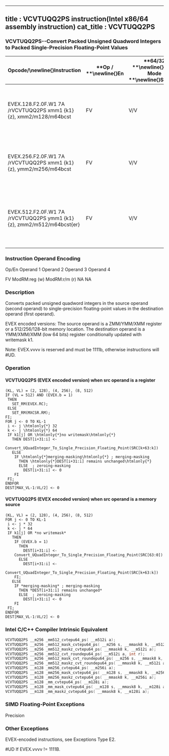 ----------------------------
title : VCVTUQQ2PS instruction(Intel x86/64 assembly instruction)
cat_title : VCVTUQQ2PS
----------------------------
### VCVTUQQ2PS--Convert Packed Unsigned Quadword Integers to Packed Single-Precision Floating-Point Values


|**Opcode/**\newline{}**Instruction**|**Op / **\newline{}**En**|**64/32 **\newline{}**bit Mode **\newline{}**Support**|**CPUID **\newline{}**Feature **\newline{}**Flag**|**Description**|
|------------------------------------|-------------------------|------------------------------------------------------|--------------------------------------------------|---------------|
|EVEX.128.F2.0F.W1 7A /rVCVTUQQ2PS xmm1 {k1}{z}, xmm2/m128/m64bcst |FV|V/V|AVX512VLAVX512DQ|Convert two packed unsigned quadword integers from xmm2/m128/m64bcst to packed single-precision floating-point values in zmm1 with writemask k1.|
|EVEX.256.F2.0F.W1 7A /rVCVTUQQ2PS xmm1 {k1}{z}, ymm2/m256/m64bcst|FV|V/V|AVX512VLAVX512DQ|Convert four packed unsigned quadword integers from ymm2/m256/m64bcst to packed single-precision floating-point values in xmm1 with writemask k1.|
|EVEX.512.F2.0F.W1 7A /rVCVTUQQ2PS ymm1 {k1}{z}, zmm2/m512/m64bcst{er}|FV|V/V|AVX512DQ|Convert eight packed unsigned quadword integers from zmm2/m512/m64bcst to eight packed single-precision floating-point values in zmm1 with writemask k1.|
###                 Instruction Operand Encoding


Op/En Operand 1 Operand 2 Operand 3 Operand 4

FV ModRM:reg (w) ModRM:r/m (r) NA NA

### Description


Converts packed unsigned quadword integers in the source operand (second operand) to single-precision floating-point values in the destination operand (first operand). 

EVEX encoded versions: The source operand is a ZMM/YMM/XMM register or a 512/256/128-bit memory location. The destination operand is a YMM/XMM/XMM (low 64 bits) register conditionally updated with writemask k1. 

Note: EVEX.vvvv is reserved and must be 1111b, otherwise instructions will #UD.


### Operation
#### VCVTUQQ2PS (EVEX encoded version) when src operand is a register
```info-verb
(KL, VL) = (2, 128), (4, 256), (8, 512)
IF (VL = 512) AND (EVEX.b = 1) 
 THEN
   SET_RM(EVEX.RC);
 ELSE 
   SET_RM(MXCSR.RM);
FI;
FOR j  <- 0 TO KL-1
 i  <- j \htmlonly{*} 32
 k <-  j \htmlonly{*} 64
 IF k1[j] OR \htmlonly{*}no writemask\htmlonly{*}
   THEN DEST[i+31:i]  <-
    Convert_UQuadInteger_To_Single_Precision_Floating_Point(SRC[k+63:k])
   ELSE 
    IF \htmlonly{*}merging-masking\htmlonly{*} ; merging-masking
      THEN \htmlonly{*}DEST[i+31:i] remains unchanged\htmlonly{*}
      ELSE  ; zeroing-masking
        DEST[i+31:i] <-  0
    FI
 FI;
ENDFOR
DEST[MAX_VL-1:VL/2]  <- 0
```
#### VCVTUQQ2PS (EVEX encoded version) when src operand is a memory source
```info-verb
(KL, VL) = (2, 128), (4, 256), (8, 512)
FOR j  <- 0 TO KL-1
 i <-  j * 32
 k  <- j * 64
 IF k1[j] OR *no writemask*
   THEN 
    IF (EVEX.b = 1) 
      THEN
        DEST[i+31:i]  <-
    Convert_UQuadInteger_To_Single_Precision_Floating_Point(SRC[63:0])
      ELSE 
        DEST[i+31:i] <- 
    Convert_UQuadInteger_To_Single_Precision_Floating_Point(SRC[k+63:k])
    FI;
   ELSE 
    IF *merging-masking* ; merging-masking
      THEN *DEST[i+31:i] remains unchanged*
      ELSE  ; zeroing-masking
        DEST[i+31:i] <-  0
    FI
 FI;
ENDFOR
DEST[MAX_VL-1:VL/2]  <- 0
```

### Intel C/C++ Compiler Intrinsic Equivalent

```cpp
VCVTUQQ2PS __m256 _mm512_cvtepu64_ps( __m512i a);
VCVTUQQ2PS __m256 _mm512_mask_cvtepu64_ps( __m256 s, __mmask8 k, __m512i a);
VCVTUQQ2PS __m256 _mm512_maskz_cvtepu64_ps( __mmask8 k, __m512i a);
VCVTUQQ2PS __m256 _mm512_cvt_roundepu64_ps( __m512i a, int r);
VCVTUQQ2PS __m256 _mm512_mask_cvt_roundepu64_ps( __m256 s, __mmask8 k, __m512i a, int r);
VCVTUQQ2PS __m256 _mm512_maskz_cvt_roundepu64_ps( __mmask8 k, __m512i a, int r);
VCVTUQQ2PS __m128 _mm256_cvtepu64_ps( __m256i a);
VCVTUQQ2PS __m128 _mm256_mask_cvtepu64_ps( __m128 s, __mmask8 k, __m256i a);
VCVTUQQ2PS __m128 _mm256_maskz_cvtepu64_ps( __mmask8 k, __m256i a);
VCVTUQQ2PS __m128 _mm_cvtepu64_ps( __m128i a);
VCVTUQQ2PS __m128 _mm_mask_cvtepu64_ps( __m128 s, __mmask8 k, __m128i a);
VCVTUQQ2PS __m128 _mm_maskz_cvtepu64_ps( __mmask8 k, __m128i a);
```
### SIMD Floating-Point Exceptions


Precision

### Other Exceptions


EVEX-encoded instructions, see Exceptions Type E2.

#UD If EVEX.vvvv != 1111B.

